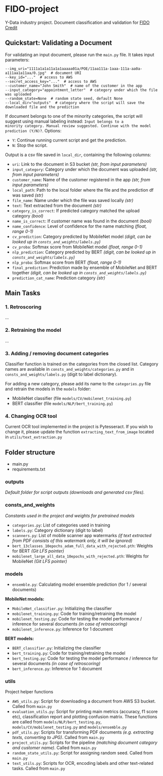 # FIDO-project
Y-Data industry project. 
Document classification and validation for <a href="https://gh.fido.money/">FIDO Credit</a>


## Quickstart: Validating a Document

For validating an input document, please run the <code>main.py</code> file. It takes input parameters:

```
--img_uri="1111a1a1a11a1a1aaaaa01a/POE/11aa111a-1aaa-111a-aa0a-a111aa1a11aa/0.jpg"  # document URI
--key_id="..."  # access to AWS
--secret_access_key="..."  # access to AWS
--customer_name="John Smith"  # name of the customer in the app
--input_category="appointment_letter"  # category under which the file was uploaded
--random_state=None  # random state seed, default None
--local_dir="outputs"  # category where the script will save the downloaded file and the prediction
```

If document belongs to one of the minority categories, the script will suggest using manual labeling instead: <code>Input belongs to a minority category. Manual review suggested. Continue with the model prediction (Y/N)?</code>. Options:

- <code>Y</code>: Continue running current script and get the prediction.
- <code>N</code>: Stop the script.

Output is a csv file saved in <code>local_dir</code>, containing the following columns:

- <code>uri</code>: Link to the document in S3 bucket *(str, from input parameters)*
- <code>input_category</code>: Category under which the document was uploaded *(str, from input parameters)*
- <code>customer_name</code>: Name of the customer registered in the app *(str, from input parameters)*
- <code>local_path</code>: Path to the local folder where the file and the prediction df was saved *(str)*
- <code>file_name</code>: Name under which the file was saved locally *(str)*
- <code>text</code>: Text extracted from the document *(str)*
- <code>category_is_correct</code>: If predicted category matched the upload category *(bool)*
- <code>name_is_correct</code>: If customer name was found in the document *(bool)*
- <code>name_confidence</code>: Level of confidence for the name matching *(float, range 0-1)*
- <code>cv_prediction</code>: Category predicted by MobileNet model *(digit, can be looked up in <code>consts_and_weights/labels.py</code>)*
- <code>cv_proba</code>: Softmax score from MobileNet model *(float, range 0-1)*
- <code>nlp_prediction</code>: Category predicted by BERT *(digit, can be looked up in <code>consts_and_weights/labels.py</code>)*
- <code>nlp_proba</code>: Softmax score from BERT *(float, range 0-1)*
- <code>final_prediction</code>: Prediction made by ensemble of MobileNet and BERT together *(digit, can be looked up in <code>consts_and_weights/labels.py</code>)*
- <code>prediction_cat_name</code>: Prediction category *(str)*

## Main Tasks

### 1. Retroscoring
...

### 2. Retraining the model
...


### 3. Adding / removing document categories

Classifier function is trained on the categories from the closed list. Category names are available in <code>consts_and_weights/categories.py</code> and in <code>consts_and_weights/labels.py</code> (digit to label dictionary).

For adding a new category, please add its name to the <code>categories.py</code> file and retrain the models in the <code>models</code> folder:
- MobileNet classifier (file <code>models/CV/mobilenet_training.py</code>)
- BERT classifier (file <code>models/NLP/bert_training.py</code>)

### 4. Changing OCR tool
Current OCR tool implemented in the project is Pytesseract. If you wish to change it, please update the function <code>extracting_text_from_image</code> located in <code>utils/text_extraction.py</code>

## Folder structure

- main.py
- requirements.txt

### outputs
*Default folder for script outputs (downloads and generated csv files).*

### consts_and_weights
*Constants used in the project and weights for pretrained models*

- <code>categories.py</code>: List of categories used in training
- <code>labels.py</code>: Category dictionary (digit to label)
- <code>scanners.py</code>: List of mobile scanner app watermarks *(if text extracted from PDF consists of this watermark only, it will be ignored)*
- <code>bert_13classes_10epochs_adam_full_data_with_rejected.pth</code>: Weights for BERT *(Git LFS pointer)*
- <code>mobilenet_large_all_data_10epochs_with_rejected.pth</code>: Weights for MobileNet *(Git LFS pointer)*

  
### models

- <code>ensemble.py</code>: Calculating model ensemble prediction (for 1 / several documents)

**MobileNet models:**
- <code>MobileNet_classifier.py</code>: Initializing the classifier
- <code>mobilenet_training.py</code>: Code for training/retraining the model
- <code>mobilenet_testing.py</code>: Code for testing the model performance / inference for several documents *(in case of retroscoring)*
- <code>mobilenet_inference.py</code>: Inference for 1 document


**BERT models:**
- <code>BERT_classifier.py</code>: Initializing the classifier
- <code>bert_training.py</code>: Code for training/retraining the model
- <code>bert_testing.py</code>: Code for testing the model performance / inference for several documents *(in case of retroscoring)*
- <code>bert_inference.py</code>: Inference for 1 document

### utils
Project helper functions
- <code>AWS_utils.py</code>: Script for downloading a document from AWS S3 bucket. Called from <code>main.py</code>
- <code>evaluation_utils.py</code>: Script for printing main metrics (accuracy, f1 score etc), classification report and plotting confusion matrix. These functions are called from <code>models/NLP/bert_testing.py</code>, <code>models/CV/mobilenet_testing.py</code> and <code>models/ensemble.py</code>
- <code>pdf_utils.py</code>: Scripts for transforming PDF documents *(e.g. extracting texts, converting to JPG)*. Called from <code>main.py</code>
- <code>project_utils.py</code>: Scripts for the pipeline *(matching document category and customer name)*. Called from <code>main.py</code>
- <code>random_state_utils.py</code>: Script for assigning random seed. Called from <code>main.py</code>
- <code>text_utils.py</code>: Scripts for OCR, encoding labels and other text-related tasks. Called from <code>main.py</code>

